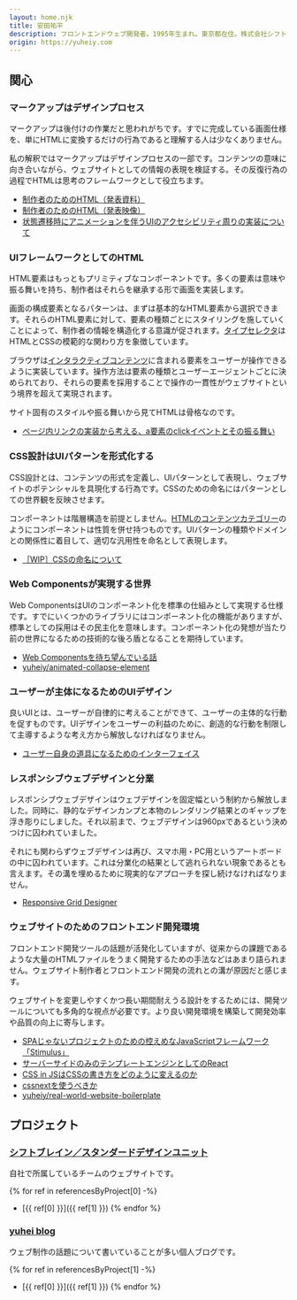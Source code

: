 ```yaml
---
layout: home.njk
title: 安田祐平
description: フロントエンドウェブ開発者。1995年生まれ。東京都在住。株式会社シフトブレイン所属。業務では主に運用を見据えたウェブサイトの開発に携わる。
origin: https://yuheiy.com
---
```


<section id="interests">

## 関心

<article id="markup-is-design-process">

### マークアップはデザインプロセス

マークアップは後付けの作業だと思われがちです。すでに完成している画面仕様を、単にHTMLに変換するだけの行為であると理解する人は少なくありません。

私の解釈ではマークアップはデザインプロセスの一部です。コンテンツの意味に向き合いながら、ウェブサイトとしての情報の表現を検証する。その反復行為の過程でHTMLは思考のフレームワークとして役立ちます。

- [制作者のためのHTML（発表資料）](https://yuheiy.github.io/html-for-creators/)
- [制作者のためのHTML（発表映像）](https://www.pscp.tv/CA11Y_/1rmxPQzWXwgKN?t=56m52s)
- [状態遷移時にアニメーションを伴うUIのアクセシビリティ周りの実装について](https://yuheiy.hatenablog.com/entry/2018/02/18/113537)

</article>

<article id="html-as-ui-framework">

### UIフレームワークとしてのHTML

HTML要素はもっともプリミティブなコンポーネントです。多くの要素は意味や振る舞いを持ち、制作者はそれらを継承する形で画面を実装します。

画面の構成要素となるパターンは、まずは基本的なHTML要素から選択できます。それらのHTML要素に対して、要素の種類ごとにスタイリングを施していくことによって、制作者の情報を構造化する意識が促されます。[タイプセレクタ](https://developer.mozilla.org/ja/docs/Web/CSS/Type_selectors)はHTMLとCSSの模範的な関わり方を象徴しています。

ブラウザは[インタラクティブコンテンツ](https://developer.mozilla.org/ja/docs/Web/Guide/HTML/Content_categories#Interactive_content)に含まれる要素をユーザーが操作できるように実装しています。操作方法は要素の種類とユーザーエージェントごとに決められており、それらの要素を採用することで操作の一貫性がウェブサイトという境界を超えて実現されます。

サイト固有のスタイルや振る舞いから見てHTMLは骨格なのです。

- [ページ内リンクの実装から考える、a要素のclickイベントとその振る舞い](https://standard.shiftbrain.com/blog/default-action-for-click-event-of-a-element)

</article>

<article id="css-architecture-formalizes-ui-patterns">

### CSS設計はUIパターンを形式化する

CSS設計とは、コンテンツの形式を定義し、UIパターンとして表現し、ウェブサイトのポテンシャルを具現化する行為です。CSSのための命名にはパターンとしての世界観を反映させます。

コンポーネントは階層構造を前提としません。[HTMLのコンテンツカテゴリー](https://developer.mozilla.org/ja/docs/Web/Guide/HTML/Content_categories)のようにコンポーネントは性質を併せ持つものです。UIパターンの種類やドメインとの関係性に着目して、適切な汎用性を命名として表現します。

- [［WIP］CSSの命名について](https://yuheiy.hatenablog.com/entry/2018/12/10/022626)

</article>

<article id="world-realized-by-web-components">

### Web Componentsが実現する世界

Web ComponentsはUIのコンポーネント化を標準の仕組みとして実現する仕様です。すでにいくつかのライブラリにはコンポーネント化の機能がありますが、標準としての採用はその民主化を意味します。コンポーネント化の発想が当たり前の世界になるための技術的な後ろ盾となることを期待しています。

- [Web Componentsを待ち望んでいる話](https://yuheiy.hatenablog.com/entry/2018/03/26/091058)
- [yuheiy/animated-collapse-element](https://github.com/yuheiy/animated-collapse-element)

</article>

<article id="ui-design-for-user-to-be-subject">

### ユーザーが主体になるためのUIデザイン

良いUIとは、ユーザーが自律的に考えることができて、ユーザーの主体的な行動を促すものです。UIデザインをユーザーの利益のために、創造的な行動を制限して主導するような考え方から解放しなければなりません。

- [ユーザー自身の道具になるためのインターフェイス](https://yuheiy.github.io/interface-to-become-your-own-tool/)

</article>

<article id="responsive-web-design-and-division-of-labor">

### レスポンシブウェブデザインと分業

レスポンシブウェブデザインはウェブデザインを固定幅という制約から解放しました。同時に、静的なデザインカンプと本物のレンダリング結果とのギャップを浮き彫りにしました。それ以前まで、ウェブデザインは960pxであるという決めつけに囚われていました。

それにも関わらずウェブデザインは再び、スマホ用・PC用というアートボードの中に囚われています。これは分業化の結果として逃れられない現象であるとも言えます。その溝を埋めるために現実的なアプローチを探し続けなければなりません。

- [Responsive Grid Designer](https://yuheiy.github.io/grid-settings-designer/)

</article>

<article id="front-end-development-environment-for-websites">

### ウェブサイトのためのフロントエンド開発環境

フロントエンド開発ツールの話題が活発化していますが、従来からの課題であるような大量のHTMLファイルをうまく開発するための手法などはあまり語られません。ウェブサイト制作者とフロントエンド開発の流れとの溝が原因だと感じます。

ウェブサイトを変更しやすくかつ長い期間耐えうる設計をするためには、開発ツールについても多角的な視点が必要です。より良い開発環境を構築して開発効率や品質の向上に寄与します。

- [SPAじゃないプロジェクトのための控えめなJavaScriptフレームワーク「Stimulus」](https://yuheiy.hatenablog.com/entry/2019/05/02/204549)
- [サーバーサイドのみのテンプレートエンジンとしてのReact](https://yuheiy.hatenablog.com/entry/2019/01/15/031235)
- [CSS in JSはCSSの書き方をどのように変えるのか](https://yuheiy.hatenablog.com/entry/2018/11/22/020322)
- [cssnextを使うべきか](https://yuheiy.hatenablog.com/entry/2017/09/21/190150)
- [yuheiy/real-world-website-boilerplate](https://github.com/yuheiy/real-world-website-boilerplate)

</article>

</section>

<section id="projects">

## プロジェクト

<article id="standard-design-unit">

### [シフトブレイン／スタンダードデザインユニット](https://standard.shiftbrain.com/)

自社で所属しているチームのウェブサイトです。

{% for ref in referencesByProject[0] -%}
- [{{ ref[0] }}]({{ ref[1] }})
{% endfor %}

</article>

<article id="yuhei-blog">

### [yuhei blog](https://yuheiy.hatenablog.com/)

ウェブ制作の話題について書いていることが多い個人ブログです。

{% for ref in referencesByProject[1] -%}
- [{{ ref[0] }}]({{ ref[1] }})
{% endfor %}

</article>

</section>
